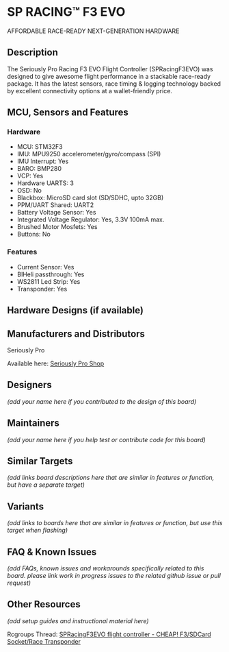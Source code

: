 # SP RACING™ F3 EVO

AFFORDABLE RACE-READY NEXT-GENERATION HARDWARE

## Description

The Seriously Pro Racing F3 EVO Flight Controller (SPRacingF3EVO) was designed to give awesome flight performance in a stackable race-ready package. It has the latest sensors, race timing & logging technology backed by excellent connectivity options at a wallet-friendly price.

## MCU, Sensors and Features

### Hardware
  - MCU: STM32F3
  - IMU: MPU9250 accelerometer/gyro/compass (SPI)
  - IMU Interrupt: Yes
  - BARO: BMP280
  - VCP: Yes
  - Hardware UARTS: 3
  - OSD: No
  - Blackbox: MicroSD card slot (SD/SDHC, upto 32GB)
  - PPM/UART Shared: UART2
  - Battery Voltage Sensor: Yes
  - Integrated Voltage Regulator: Yes, 3.3V 100mA max.
  - Brushed Motor Mosfets: Yes
  - Buttons: No

### Features
  - Current Sensor: Ves
  - BlHeli passthrough: Yes
  - WS2811 Led Strip: Yes
  - Transponder: Yes

## Hardware Designs (if available)

## Manufacturers and Distributors

 Seriously Pro

Available here: [Seriously Pro Shop](http://shop.seriouslypro.com/sp-racing-f3-evo)

## Designers
_(add your name here if you contributed to the design of this board)_

## Maintainers
_(add your name here if you help test or contribute code for this board)_

## Similar Targets
_(add links board descriptions here that are similar in features or function, but have a separate target)_

## Variants
_(add links to boards here that are similar in features or function, but use this target when flashing)_

## FAQ & Known Issues
_(add FAQs, known issues and workarounds specifically related to this board. please link work in progress issues to the related github issue or pull request)_

## Other Resources
_(add setup guides and instructional material here)_

Rcgroups Thread: [SPRacingF3EVO flight controller - CHEAP! F3/SDCard Socket/Race Transponder](http://www.rcgroups.com/forums/showthread.php?t=2641205)
